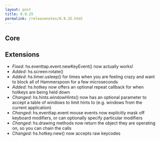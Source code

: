 ```yaml
---
layout: post
title: 0.9.25
permalink: /releasenotes/0.9.25.html
---
```


## Core

## Extensions
 * *Fixed*: hs.eventtap.event.newKeyEvent() now actually works!
 * *Added*: hs.screen:rotate()
 * *Added*: hs.timer.usleep() for times when you are feeling crazy and want to block all of Hammerspoon for a few microseconds
 * *Added*: hs.hotkey now offers an optional repeat callback for when hotkeys are being held down
 * *Changed*: hs.hints.windowHints() now has an optional parameter to accept a table of windows to limit hints to (e.g. windows from the current application)
 * *Changed*: hs.eventtap.event mouse events now explicitly mask off keyboard modifiers, or can optionally specify particular modifiers
 * *Changed*: hs.drawing methods now return the object they are operating on, so you can chain the calls
 * *Changed*: hs.hotkey.new() now accepts raw keycodes
